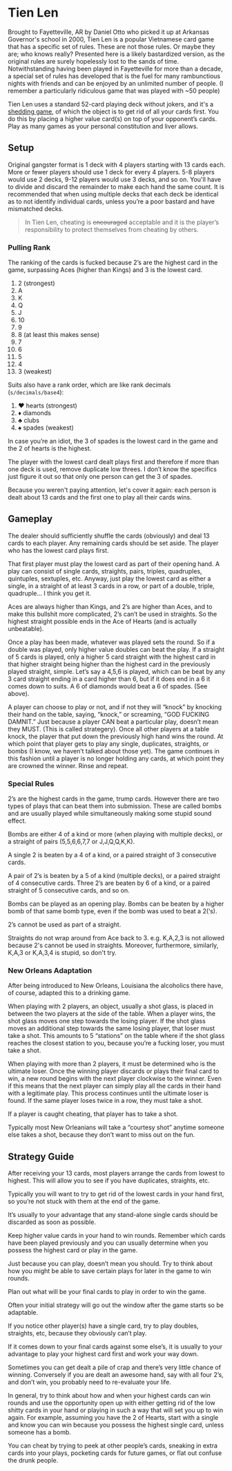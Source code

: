 # Tien Len

Brought to Fayetteville, AR by Daniel Otto who picked it up at Arkansas Governor's school in 2000, Tien Len is a popular Vietnamese card game that has a specific set of rules. These are not those rules. Or maybe they are; who knows really? Presented here is a likely bastardized version, as the original rules are surely hopelessly lost to the sands of time. Notwithstanding having been played in Fayetteville for more than a decade, a special set of rules has developed that is the fuel for many rambunctious nights with friends and can be enjoyed by an unlimited number of people. (I remember a particularly ridiculous game that was played with ~50 people)

Tien Len uses a standard 52-card playing deck without jokers, and it's a [shedding game][shed], of which the object is to get rid of all your cards first. You do this by placing a higher value card(s) on top of your opponent’s cards. Play as many games as your personal constitution and liver allows.

## Setup

Original gangster format is 1 deck with 4 players starting with 13 cards each. More or fewer players should use 1 deck for every 4 players. 5-8 players would use 2 decks, 9-12 players would use 3 decks, and so on. You'll have to divide and discard the remainder to make each hand the same count. It is recommended that when using multiple decks that each deck be identical as to not identify individual cards, unless you’re a poor bastard and have mismatched decks.

> In Tien Len, cheating is ~~encouraged~~ acceptable and it is the player’s responsibility to protect themselves from cheating by others.

### Pulling Rank

The ranking of the cards is fucked because 2’s are the highest card in the game, surpassing Aces (higher than Kings) and 3 is the lowest card.

1. 2 (strongest)
2. A
3. K
4. Q
5. J
6. 10
7. 9
8. 8 (at least this makes sense)
9. 7
10. 6
11. 5
12. 4
13. 3 (weakest)

Suits also have a rank order, which are like rank decimals (`s/decimals/base4`):

1. ♥️ hearts (strongest)
2. ♦️ diamonds
3. ♣️ clubs
4. ♠️ spades (weakest)

In case you’re an idiot, the 3 of spades is the lowest card in the game and the 2 of hearts is the highest.

The player with the lowest card dealt plays first and therefore if more than one deck is used, remove duplicate low threes. I don’t know the specifics just figure it out so that only one person can get the 3 of spades.

Because you weren't paying attention, let's cover it again: each person is dealt about 13 cards and the first one to play all their cards wins.

## Gameplay

The dealer should sufficiently shuffle the cards (obviously) and deal 13 cards to each player. Any remaining cards should be set aside. The player who has the lowest card plays first.

That first player must play the lowest card as part of their opening hand. A play can consist of single cards, straights, pairs, triples, quadruples, quintuples, sextuples, etc. Anyway, just play the lowest card as either a single, in a straight of at least 3 cards in a row, or part of a double, triple, quadruple... I think you get it.

Aces are always higher than Kings, and 2’s are higher than Aces, and to make this bullshit more complicated, 2’s can’t be used in straights. So the highest straight possible ends in the Ace of Hearts (and is actually unbeatable).

Once a play has been made, whatever was played sets the round. So if a double was played, only higher value doubles can beat the play. If a straight of 5 cards is played, only a higher 5 card straight with the highest card in that higher straight being higher than the highest card in the previously played straight, simple. Let’s say a 4,5,6 is played, which can be beat by any 3 card straight ending in a card higher than 6, but if it does end in a 6 it comes down to suits. A 6 of diamonds would beat a 6 of spades. (See above).

A player can choose to play or not, and if not they will “knock” by knocking their hand on the table, saying, “knock,” or screaming, “GOD FUCKING DAMNIT.”  Just because a player CAN beat a particular play, doesn’t mean they MUST. (This is called strategery). Once all other players at a table knock, the player that put down the previously high hand wins the round. At which point that player gets to play any single, duplicates, straights, or bombs (I know, we haven’t talked about those yet). The game continues in this fashion until a player is no longer holding any cards, at which point they are crowned the winner. Rinse and repeat.

### Special Rules

2’s are the highest cards in the game, trump cards. However there are two types of plays that can beat them into submission. These are called bombs and are usually played while simultaneously making some stupid sound effect.

Bombs are either 4 of a kind or more (when playing with multiple decks), or a straight of pairs (5,5,6,6,7,7 or J,J,Q,Q,K,K).

A single 2 is beaten by a 4 of a kind, or a paired straight of 3 consecutive cards.

A pair of 2’s is beaten by a 5 of a kind (multiple decks), or a paired straight of 4 consecutive cards. Three 2’s are beaten by 6 of a kind, or a paired straight of 5 consecutive cards, and so on.

Bombs can be played as an opening play. Bombs can be beaten by a higher bomb of that same bomb type, even if the bomb was used to beat a 2(‘s).

2’s cannot be used as part of a straight.

Straights do not wrap around from Ace back to 3. e.g. K,A,2,3 is not allowed because 2's cannot be used in straights. Moreover, furthermore, similarly, K,A,3 or K,A,3,4 is stupid, so don't try.

### New Orleans Adaptation

After being introduced to New Orleans, Louisiana the alcoholics there have, of course, adapted this to a drinking game.

When playing with 2 players, an object, usually a shot glass, is placed in between the two players at the side of the table. When a player wins, the shot glass moves one step towards the losing player. If the shot glass moves an additional step towards the same losing player, that loser must take a shot. This amounts to 5 “stations” on the table where if the shot glass reaches the closest station to you, because you’re a fucking loser, you must take a shot.

When playing with more than 2 players, it must be determined who is the ultimate loser. Once the winning player discards or plays their final card to win, a new round begins with the next player clockwise to the winner. Even if this means that the next player can simply play all the cards in their hand with a legitimate play. This process continues until the ultimate loser is found. If the same player loses twice in a row, they must take a shot.

If a player is caught cheating, that player has to take a shot.

Typically most New Orleanians will take a “courtesy shot” anytime someone else takes a shot, because they don’t want to miss out on the fun.

## Strategy Guide

After receiving your 13 cards, most players arrange the cards from lowest to highest. This will allow you to see if you have duplicates, straights, etc.

Typically you will want to try to get rid of the lowest cards in your hand first, so you’re not stuck with them at the end of the game.

It’s usually to your advantage that any stand-alone single cards should be discarded as soon as possible.

Keep higher value cards in your hand to win rounds.  Remember which cards have been played previously and you can usually determine when you possess the highest card or play in the game.

Just because you can play, doesn’t mean you should. Try to think about how you might be able to save certain plays for later in the game to win rounds.

Plan out what will be your final cards to play in order to win the game.

Often your initial strategy will go out the window after the game starts so be adaptable.

If you notice other player(s) have a single card, try to play doubles, straights, etc, because they obviously can’t play.

If it comes down to your final cards against some else’s, it is usually to your advantage to play your highest card first and work your way down.

Sometimes you can get dealt a pile of crap and there’s very little chance of winning. Conversely if you are dealt an awesome hand, say with all four 2’s, and don’t win, you probably need to re-evaluate your life.

In general, try to think about how and when your highest cards can win rounds and use the opportunity open up with either getting rid of the low shitty cards in your hand or playing in such a way that will set you up to win again. For example, assuming you have the 2 of Hearts, start with a single and know you can win because you possess the highest single card, unless someone has a bomb.

You can cheat by trying to peek at other people’s cards, sneaking in extra cards into your plays, pocketing cards for future games, or flat out confuse the drunk people.

[shed]:https://en.wikipedia.org/wiki/Card_game#Shedding_games

